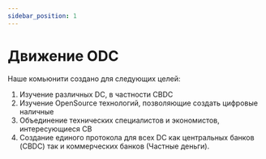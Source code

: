 ```yaml
---
sidebar_position: 1
---
```

# Движение ODC

Наше комьюнити 
создано для следующих целей:
1. Изучение различных DC, в частности CBDC
2. Изучение OpenSource технологий, позволяющие создать цифровые наличные
3. Объединение технических специалистов и экономистов, интересующиеся CB
4. Создание единого протокола для всех DC как центральных банков (CBDC) так и коммерческих банков (Частные деньги).



